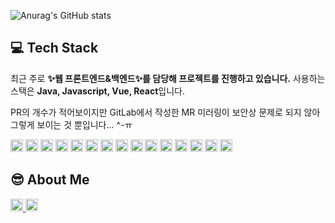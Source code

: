![Anurag's GitHub stats](https://github-readme-stats.vercel.app/api?username=yule93&show_icons=true&theme=radical)

## 💻 Tech Stack

최근 주로 **✨웹 프론트엔드&백엔드✨를 담당해 프로젝트를 진행하고 있습니다.** 사용하는 스택은 **Java, Javascript, Vue, React**입니다.

PR의 개수가 적어보이지만 GitLab에서 작성한 MR 미러링이 보안상 문제로 되지 않아 그렇게 보이는 것 뿐입니다... ^-ㅠ

<img src="https://img.shields.io/badge/JAVA-007396?style=for-the-badge&logo=java&logoColor=white" height="20px"> <img src="https://img.shields.io/badge/Spring-6DB33F?style=for-the-badge&logo=Spring&logoColor=white" height="20px"> <img src="https://img.shields.io/badge/oracle-F80000?style=for-the-badge&logo=oracle&logoColor=white" height="20px">
<img src="https://img.shields.io/badge/mysql-4479A1?style=for-the-badge&logo=mysql&logoColor=white" height="20px">
<img src="https://img.shields.io/badge/javascript-F7DF1E?style=for-the-badge&logo=javascript&logoColor=black" height="20px">
<img src="https://img.shields.io/badge/jquery-0769AD?style=for-the-badge&logo=jquery&logoColor=white" height="20px">
<img src="https://img.shields.io/badge/react-61DAFB?style=for-the-badge&logo=react&logoColor=black" height="20px">
<img src="https://img.shields.io/badge/vue.js-4FC08D?style=for-the-badge&logo=vue.js&logoColor=white" height="20px">
<img src="https://img.shields.io/badge/html-E34F26?style=for-the-badge&logo=html5&logoColor=white" height="20px">
<img src="https://img.shields.io/badge/css-1572B6?style=for-the-badge&logo=css3&logoColor=white" height="20px">
<img src="https://img.shields.io/badge/bootstrap-7952B3?style=for-the-badge&logo=bootstrap&logoColor=white" height="20px">
<img src="https://img.shields.io/badge/github-181717?style=for-the-badge&logo=github&logoColor=white" height="20px">
<img src="https://img.shields.io/badge/linux-FCC624?style=for-the-badge&logo=linux&logoColor=black" height="20px">
<img src="https://img.shields.io/badge/aws-232F3E?style=for-the-badge&logo=aws&logoColor=white" height="20px">
<img src="https://img.shields.io/badge/apache tomcat-F8DC75?style=for-the-badge&logo=apachetomcat&logoColor=white" height="20px">


## 😎 About Me
<a href = "https://checker-belly-21c.notion.site/ea549b3a5b8e4f91842043371b1f9c1b">
  <img src="https://img.shields.io/badge/notion-232F3E?style=for-the-badge&logo=notion&logoColor=white" height="20px" >
</a>
<a href = "https://blog.naver.com/dbfm2222">
  <img src="https://img.shields.io/badge/blog-01DF74?style=for-the-badge&logo=naver&logoColor=white" height="20px" >
</a>

<!---
yule93/yule93 is a ✨ special ✨ repository because its `README.md` (this file) appears on your GitHub profile.
You can click the Preview link to take a look at your changes.
--->

